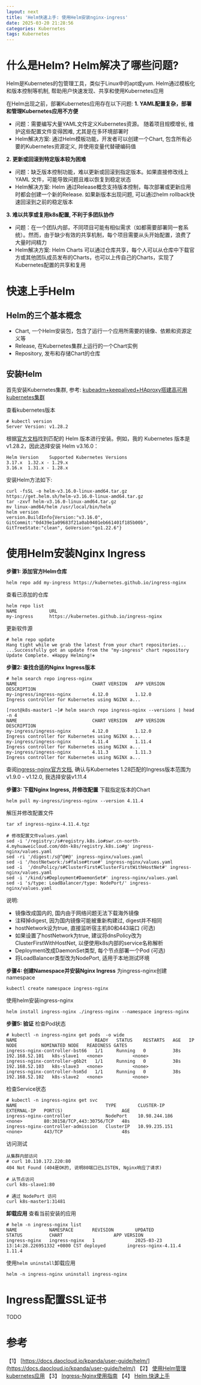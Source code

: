 ```yaml
---
layout: next
title: 'Helm快速上手: 使用Helm安装nginx-ingress'
date: 2025-03-20 21:28:56
categories: Kubernetes
tags: Kubernetes
---
```


# 什么是Helm? Helm解决了哪些问题?
Helm是Kubernetes的包管理工具，类似于Linux中的apt或yum. Helm通过模板化和版本控制等机制, 帮助用户快速发现、共享和使用Kubernetes应用

在Helm出现之前，部署Kubernetes应用存在以下问题:
**1. YAML配置复杂，部署和管理Kubernetes应用不方便**
* 问题：需要编写大量YAML文件定义Kubernetes资源。 随着项目规模增长, 维护这些配置文件变得困难, 尤其是在多环境部署时
* Helm解决方案: 通过Helm模板功能，开发者可以创建一个Chart, 包含所有必要的Kubernetes资源定义, 并使用变量代替硬编码值

**2. 更新或回滚到特定版本较为困难**
* 问题：缺乏版本控制功能，难以更新或回滚到指定版本。如果直接修改线上 YAML 文件，可能导致问题且难以恢复到稳定状态
* Helm解决方案: Helm 通过Release概念支持版本控制，每次部署或更新应用时都会创建一个新的Release. 如果新版本出现问题, 可以通过helm rollback快速回滚到之前的稳定版本

**3. 难以共享或复用k8s配置, 不利于多团队协作**
* 问题：在一个团队内部，不同项目可能有相似需求（如都需要部署同一套系统）。然而，由于缺少有效的共享机制，每个项目需要从头开始配置，浪费了大量时间精力
* Helm解决方案: Helm Charts 可以通过仓库共享，每个人可以从仓库中下载官方或其他团队成员发布的Charts，也可以上传自己的Charts，实现了Kubernetes配置的共享和复用

# 快速上手Helm

## Helm的三个基本概念
* Chart, 一个Helm安装包，包含了运行一个应用所需要的镜像、依赖和资源定义等
* Release, 在Kubernetes集群上运行的一个Chart实例
* Repository, 发布和存储Chart的仓库

<!-- more -->

## 安装Helm
首先安装Kubernetes集群, 参考: [kubeadm+keepalived+HAproxy搭建高可用kubernetes集群](https://blog.csdn.net/pcj_888/article/details/144240636)

查看kubernetes版本
```
# kubectl version
Server Version: v1.28.2
```

根据[官方文档](https://helm.sh/docs/topics/version_skew/)找到匹配的 Helm 版本进行安装。例如，我的 Kubernetes 版本是 v1.28.2，因此选择安装 Helm v3.16.0：
```
Helm Version	Supported Kubernetes Versions
3.17.x	1.32.x - 1.29.x
3.16.x	1.31.x - 1.28.x
```
安装Helm方法如下:
```
curl -fsSL -o helm-v3.16.0-linux-amd64.tar.gz https://get.helm.sh/helm-v3.16.0-linux-amd64.tar.gz
tar -zxvf helm-v3.16.0-linux-amd64.tar.gz
mv linux-amd64/helm /usr/local/bin/helm
helm version
version.BuildInfo{Version:"v3.16.0", GitCommit:"0d439e1a09683f21a0ab9401eb661401f185b00b", GitTreeState:"clean", GoVersion:"go1.22.6"}
```

# 使用Helm安装Nginx Ingress

**步骤1: 添加官方Helm仓库**
```
helm repo add my-ingress https://kubernetes.github.io/ingress-nginx
```
查看已添加的仓库
```
helm repo list
NAME            URL
my-ingress      https://kubernetes.github.io/ingress-nginx
```
更新软件源
```
# helm repo update
Hang tight while we grab the latest from your chart repositories...
...Successfully got an update from the "my-ingress" chart repository
Update Complete. ⎈Happy Helming!⎈
```

**步骤2: 查找合适的Nginx Ingress版本**
```
# helm search repo ingress-nginx
NAME                            CHART VERSION   APP VERSION     DESCRIPTION
my-ingress/ingress-nginx        4.12.0          1.12.0          Ingress controller for Kubernetes using NGINX a...

[root@k8s-master1 ~]# helm search repo ingress-nginx --versions | head -n 4
NAME                            CHART VERSION   APP VERSION     DESCRIPTION
my-ingress/ingress-nginx        4.12.0          1.12.0          Ingress controller for Kubernetes using NGINX a...
my-ingress/ingress-nginx        4.11.4          1.11.4          Ingress controller for Kubernetes using NGINX a...
my-ingress/ingress-nginx        4.11.3          1.11.3          Ingress controller for Kubernetes using NGINX a...
```

查阅[ingress-nginx官方文档](https://github.com/kubernetes/ingress-nginx), 确认与Kubernetes 1.28匹配的Ingress版本范围为v1.9.0 - v1.12.0, 我选择安装v1.11.4

**步骤3: 下载Nginx Ingress, 并修改配置**
下载指定版本的Chart
```
helm pull my-ingress/ingress-nginx --version 4.11.4
```
解压并修改配置文件
```
tar xf ingress-nginx-4.11.4.tgz

# 修改配置文件values.yaml
sed -i '/registry:/s#registry.k8s.io#swr.cn-north-4.myhuaweicloud.com/ddn-k8s/registry.k8s.io#g' ingress-nginx/values.yaml
sed -ri '/digest:/s@^@#@' ingress-nginx/values.yaml
sed -i '/hostNetwork:/s#false#true#' ingress-nginx/values.yaml
sed -i  '/dnsPolicy/s#ClusterFirst#ClusterFirstWithHostNet#' ingress-nginx/values.yaml
sed -i '/kind/s#Deployment#DaemonSet#' ingress-nginx/values.yaml 
sed -i 's/type: LoadBalancer/type: NodePort/' ingress-nginx/values.yaml
```
说明:
* 镜像改成国内的, 国内由于网络问题无法下载海外镜像
* 注释掉digest, 因为国内镜像可能被重新构建过, digest并不相同
* hostNetwork设为true, 直接监听宿主机80和443端口 (可选)
* 如果设置了hostNetwork为true, 建议将dnsPolicy改为ClusterFirstWithHostNet, 以便使用k8s内部的service名称解析
* Deployment改成DaemonSet类型, 每个节点部署一个Pod (可选)
* 将LoadBalancer类型改为NodePort, 适用于本地测试环境

**步骤4: 创建Namespace并安装Nginx Ingress**
为ingress-nginx创建namespace
```
kubectl create namespace ingress-nginx
```

使用helm安装ingress-nginx
```
helm install ingress-nginx ./ingress-nginx --namespace ingress-nginx
```

**步骤5: 验证**
检查Pod状态
```
# kubectl -n ingress-nginx get pods  -o wide
NAME                             READY   STATUS    RESTARTS   AGE   IP               NODE         NOMINATED NODE   READINESS GATES
ingress-nginx-controller-bst66   1/1     Running   0          38s   192.168.52.101   k8s-slave1   <none>           <none>
ingress-nginx-controller-g6b2t   1/1     Running   0          38s   192.168.52.103   k8s-slave3   <none>           <none>
ingress-nginx-controller-hsm5d   1/1     Running   0          38s   192.168.52.102   k8s-slave2   <none>           <none>
```
检查Service状态
```
# kubectl -n ingress-nginx get svc
NAME                                 TYPE        CLUSTER-IP      EXTERNAL-IP   PORT(S)                      AGE
ingress-nginx-controller             NodePort    10.98.244.186   <none>        80:30158/TCP,443:30756/TCP   48s
ingress-nginx-controller-admission   ClusterIP   10.99.235.151   <none>        443/TCP                      48s
```
访问测试
```
从集群内部访问
# curl 10.110.172.220:80
404 Not Found (404是OK的, 说明80端口已LISTEN, Nginx响应了请求) 

# 从节点访问
curl k8s-slave1:80

# 通过 NodePort 访问
curl k8s-master1:31481
```

**卸载应用**
查看当前安装的应用
```
# helm -n ingress-nginx list
NAME            NAMESPACE       REVISION        UPDATED                                 STATUS          CHART                   APP VERSION
ingress-nginx   ingress-nginx   1               2025-03-23 13:14:28.226951332 +0800 CST deployed        ingress-nginx-4.11.4    1.11.4
```
使用`helm uninstall`卸载应用
```
helm -n ingress-nginx uninstall ingress-nginx
```

# Ingress配置SSL证书
TODO

# 参考
【1】 [https://docs.daocloud.io/kpanda/user-guide/helm/](https://docs.daocloud.io/kpanda/user-guide/helm/)
【2】 [使用Helm管理kubernetes应用](https://jimmysong.io/kubernetes-handbook/practice/helm.html)
【3】 [Ingress-Nginx使用指南](https://www.cnblogs.com/yinzhengjie/p/17975829)
【4】 [Helm 快速上手](https://wiki.opskumu.com/kubernetes/helm/helm-quickstart)
